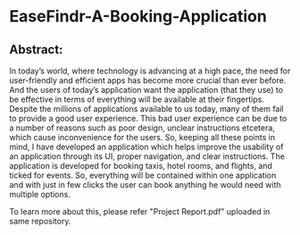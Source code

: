 # EaseFindr-A-Booking-Application

## **Abstract:** <br> 
In today’s world, where technology is advancing at a high pace, the need for user-friendly and efficient apps has become more crucial than ever before. And the users of today’s application want the application (that they use) to be effective in terms of everything will be available at their fingertips. Despite the millions of applications available to us today, many of them fail to provide a good user experience. This bad user experience can be due to a number of reasons such as poor design, unclear instructions etcetera, which cause inconvenience for the users. So, keeping all these points in mind, I have developed an application which helps improve the usability of an application through its UI, proper navigation, and clear instructions. The application is developed for booking taxis, hotel rooms, and flights, and ticked for events. So, everything will be contained within one application and with just in few clicks the user can book anything he would need with multiple options.

To learn more about this, please refer "Project Report.pdf" uploaded in same repository.

